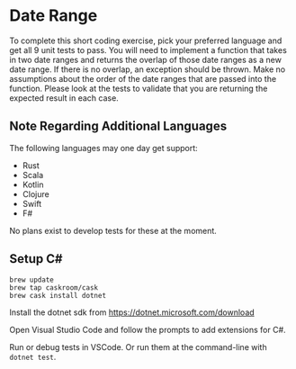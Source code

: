 # Date Range

To complete this short coding exercise, pick your preferred language and get all 9 unit tests to pass.  You will need to implement a function that takes in two date ranges and returns the overlap of those date ranges as a new date range.  If there is no overlap, an exception should be thrown.  Make no assumptions about the order of the date ranges that are passed into the function.  Please look at the tests to validate that you are returning the expected result in each case.

## Note Regarding Additional Languages

The following languages may one day get support:
 - Rust
 - Scala
 - Kotlin
 - Clojure
 - Swift
 - F#

No plans exist to develop tests for these at the moment.

## Setup C#

```
brew update
brew tap caskroom/cask
brew cask install dotnet
```

Install the dotnet sdk from https://dotnet.microsoft.com/download

Open Visual Studio Code and follow the prompts to add extensions for C#.

Run or debug tests in VSCode. Or run them at the command-line with `dotnet test`.
